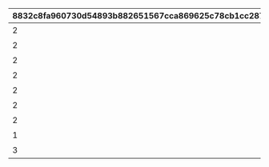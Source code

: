 |8832c8fa960730d54893b882651567cca869625c78cb1cc287e7a2d2dce18344|00aaefbae0d6447401fa1b612d952f1685224fdb1ec6d83f0fe46848c986d45e|7f9adf16d066b29802e21d548c5b45e7150562fbbdccb1c985c8681069eb9af4|0505682dd67f8498911414273754423c74b302c5f270dd022a5a21b5740612e5|1ae5f63f5ccc76b4c49dee24ea3d9f0ee9be9127a16853e196a50e7d78061052|03bf86d1910113f7bf22e8b81240512d7eb52be7233c848d4101b492e0acfdb2|c22de95288055337c3366315896fd10fd924514cccff5cab373a71f6064023f8|7a0330f49216e2f42e5f757c7df0f02e1e91371b14180204fa7f225bc616fc0e|
| --- | --- | --- | --- | --- | --- | --- | --- |
|2|40|10134|91002|1|ハツネの初夢|5134061|8|
|2|40|10134|91002|0|イノリの初夢|5134062|8|
|2|40|10134|91002|0|カスミの初夢|5134063|8|
|2|40|10134|91002|0|リンの初夢|5134064|8|
|2|40|10134|91002|0|シオリの初夢|5134065|8|
|2|40|10134|91002|0|ミツキの初夢|5134066|8|
|2|40|10134|91002|0|エリコの初夢|5134067|8|
|1|0|10134|0|1|オープニング|5134601|0|
|3|0|10134|0|0|エンディング|5134602|0|